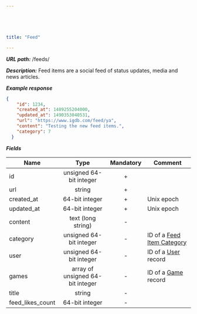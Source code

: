```yaml
---





title: "Feed"

---
```


***URL path:*** /feeds/

***Description:*** Feed items are a social feed of status updates, media and news articles.

***Example response***

```json
{
    "id": 1234,
    "created_at": 1489255204000,
    "updated_at": 1490353040531,
    "url": "https://www.igdb.com/feed/ya",
    "content": "Testing the new feed items.",
    "category": 7
  }
```

***Fields***

| Name                | Type                              | Mandatory | Comment |
| ------------------- |:---------------------------------:|:---------:| ------- |
| id                  | unsigned 64-bit integer           |     +     ||
| url                 | string                            |     +     ||
| created_at          | 64-bit integer                    |     +     | Unix epoch |
| updated_at          | 64-bit integer                    |     +     | Unix epoch |
| content             | text (long string)                |     -     ||
| category            | unsigned 64-bit integer           |     -     | ID of a [Feed Item Category](../../enum-fields/feed-item-category) |
| user                | unsigned 64-bit integer           |     -     | ID of a [User](../user) record |
| games               | array of unsigned 64-bit integer  |     -     | ID of a [Game](../game) record |
| title               | string                            |     -     ||
| feed_likes_count    | 64-bit integer                    |     -     ||
